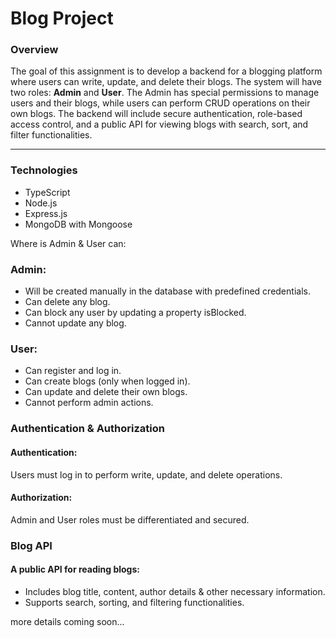 # Blog Project

### Overview

The goal of this assignment is to develop a backend for a blogging platform where users can write, update, and delete their blogs. The system will have two roles: **Admin** and **User**. The Admin has special permissions to manage users and their blogs, while users can perform CRUD operations on their own blogs. The backend will include secure authentication, role-based access control, and a public API for viewing blogs with search, sort, and filter functionalities.

---

### Technologies

- TypeScript
- Node.js
- Express.js
- MongoDB with Mongoose

Where is Admin & User can:

### Admin:

- Will be created manually in the database with predefined credentials.
- Can delete any blog.
- Can block any user by updating a property isBlocked.
- Cannot update any blog.

### User:

- Can register and log in.
- Can create blogs (only when logged in).
- Can update and delete their own blogs.
- Cannot perform admin actions.

### Authentication & Authorization

#### Authentication:

Users must log in to perform write, update, and delete operations.

#### Authorization:

Admin and User roles must be differentiated and secured.

### Blog API

#### A public API for reading blogs:

- Includes blog title, content, author details & other necessary information.
- Supports search, sorting, and filtering functionalities.

more details coming soon...
